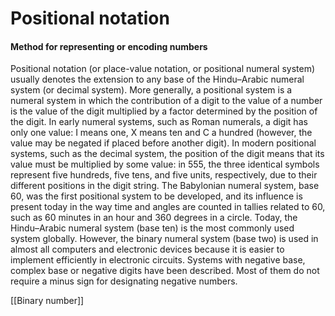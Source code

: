 # Positional notation
#### Method for representing or encoding numbers

Positional notation (or place-value notation, or positional numeral system) usually denotes the extension to any base of the Hindu–Arabic numeral system (or decimal system). More generally, a positional system is a numeral system in which the contribution of a digit to the value of a number is the value of the digit multiplied by a factor determined by the position of the digit. In early numeral systems, such as Roman numerals, a digit has only one value: I means one, X means ten and C a hundred (however, the value may be negated if placed before another digit).  In modern positional systems, such as the decimal system, the position of the digit means that its value must be multiplied by some value: in 555, the three identical symbols represent five hundreds, five tens, and five units, respectively, due to their different positions in the digit string.
The Babylonian numeral system, base 60, was the first positional system to be developed, and its influence is present today in the way time and angles are counted in tallies related to 60, such as 60 minutes in an hour and 360 degrees in a circle. Today, the Hindu–Arabic numeral system (base ten) is the most commonly used system globally. However, the binary numeral system (base two) is used in almost all computers and electronic devices because it is easier to implement efficiently in electronic circuits.
Systems with negative base, complex base or negative digits have been described. Most of them do not require a minus sign for designating negative numbers.

[[Binary number]]
